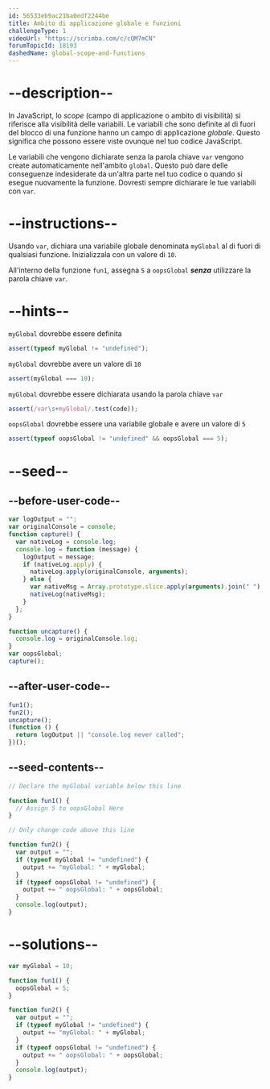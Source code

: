 ```yaml
---
id: 56533eb9ac21ba0edf2244be
title: Ambito di applicazione globale e funzioni
challengeType: 1
videoUrl: "https://scrimba.com/c/cQM7mCN"
forumTopicId: 18193
dashedName: global-scope-and-functions
---
```


# --description--

In JavaScript, lo <dfn>scope</dfn> (campo di applicazione o ambito di visibilità) si riferisce alla visibilità delle variabili. Le variabili che sono definite al di fuori del blocco di una funzione hanno un campo di applicazione <dfn>globale</dfn>. Questo significa che possono essere viste ovunque nel tuo codice JavaScript.

Le variabili che vengono dichiarate senza la parola chiave `var` vengono create automaticamente nell'ambito `global`. Questo può dare delle conseguenze indesiderate da un'altra parte nel tuo codice o quando si esegue nuovamente la funzione. Dovresti sempre dichiarare le tue variabili con `var`.

# --instructions--

Usando `var`, dichiara una variabile globale denominata `myGlobal` al di fuori di qualsiasi funzione. Inizializzala con un valore di `10`.

All'interno della funzione `fun1`, assegna `5` a `oopsGlobal` **_senza_** utilizzare la parola chiave `var`.

# --hints--

`myGlobal` dovrebbe essere definita

```js
assert(typeof myGlobal != "undefined");
```

`myGlobal` dovrebbe avere un valore di `10`

```js
assert(myGlobal === 10);
```

`myGlobal` dovrebbe essere dichiarata usando la parola chiave `var`

```js
assert(/var\s+myGlobal/.test(code));
```

`oopsGlobal` dovrebbe essere una variabile globale e avere un valore di `5`

```js
assert(typeof oopsGlobal != "undefined" && oopsGlobal === 5);
```

# --seed--

## --before-user-code--

```js
var logOutput = "";
var originalConsole = console;
function capture() {
  var nativeLog = console.log;
  console.log = function (message) {
    logOutput = message;
    if (nativeLog.apply) {
      nativeLog.apply(originalConsole, arguments);
    } else {
      var nativeMsg = Array.prototype.slice.apply(arguments).join(" ");
      nativeLog(nativeMsg);
    }
  };
}

function uncapture() {
  console.log = originalConsole.log;
}
var oopsGlobal;
capture();
```

## --after-user-code--

```js
fun1();
fun2();
uncapture();
(function () {
  return logOutput || "console.log never called";
})();
```

## --seed-contents--

```js
// Declare the myGlobal variable below this line

function fun1() {
  // Assign 5 to oopsGlobal Here
}

// Only change code above this line

function fun2() {
  var output = "";
  if (typeof myGlobal != "undefined") {
    output += "myGlobal: " + myGlobal;
  }
  if (typeof oopsGlobal != "undefined") {
    output += " oopsGlobal: " + oopsGlobal;
  }
  console.log(output);
}
```

# --solutions--

```js
var myGlobal = 10;

function fun1() {
  oopsGlobal = 5;
}

function fun2() {
  var output = "";
  if (typeof myGlobal != "undefined") {
    output += "myGlobal: " + myGlobal;
  }
  if (typeof oopsGlobal != "undefined") {
    output += " oopsGlobal: " + oopsGlobal;
  }
  console.log(output);
}
```
